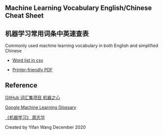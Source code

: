 ## Machine Learning Vocabulary English/Chinese Cheat Sheet

## 机器学习常用词条中英速查表


Commonly used machine learning vocabulary in both English and simplified Chinese

- [Word list in csv](word_list.csv)

- [Printer-friendly PDF](ML_Eng_Zh_Cheat_sheet.pdf) 



## Reference 
[GitHub 词汇集项目 机器之心](https://jiqizhixin.github.io/AI-Terminology-page/)

[Google Machine Learning Glossary](https://developers.google.com/machine-learning/glossary)

[《机器学习》 周志华](https://cs.nju.edu.cn/zhouzh/zhouzh.files/publication/MLbook2016.htm)



Created by Yifan Wang
December 2020
